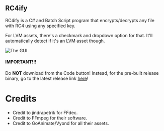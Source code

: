 ## RC4ify
RC4ify is a C# and Batch Script program that encrypts/decrypts any file with RC4 using any specified key.

For LVM assets, there's a checkmark and dropdown option for that. It'll automatically detect if it's an LVM asset though.

![The GUI.](https://i.imgur.com/ii60D1W.png)

#### IMPORTANT!!!
Do **NOT** download from the Code button! Instead, for the pre-built release binary, go to the latest release link [here](https://github.com/ksalisbury-gh/RC4ify/releases/latest)!

# Credits
- Credit to jindrapetrik for FFdec.
- Credit to FFmpeg for their software.
- Credit to GoAnimate/Vyond for all their assets.